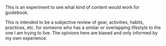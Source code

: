 This is an experiment to see what kind of content would work for guidebook.

This is intended to be a subjective review of gear, activities, habits, practices, etc. for someone who has a similar or overlapping lifestyle to the one I am trying to live. The opinions here are biased and only informed by my own experience.
